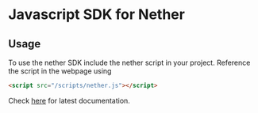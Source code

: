 # Javascript SDK for Nether

## Usage
To use the nether SDK include the nether script in your project. Reference the script in the webpage using 
```html
<script src="/scripts/nether.js"></script>
```

Check [here](../../../documentation/SDKs/javascript) for latest documentation.
